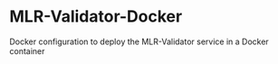 # MLR-Validator-Docker
Docker configuration to deploy the MLR-Validator service in a Docker container 
